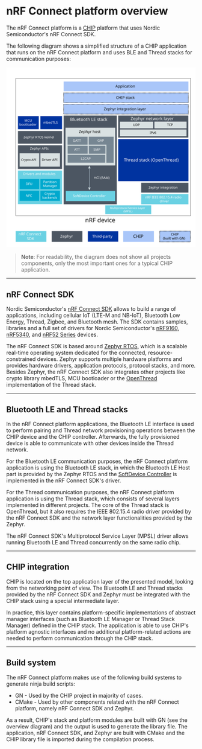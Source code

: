 # nRF Connect platform overview

The nRF Connect platform is a [CHIP](https://github.com/project-chip/connectedhomeip) platform
that uses Nordic Semiconductor's nRF Connect SDK.

The following diagram shows a simplified structure of a CHIP application that runs
on the nRF Connect platform and uses BLE and Thread stacks for communication purposes:

![nrfconnect platform overview](../images/chip_nrfconnect_overview_simplified.svg)

> **Note**: For readability, the diagram does not show all projects components,
only the most important ones for a typical CHIP application.

<hr>

## nRF Connect SDK

Nordic Semiconductor's [nRF Connect SDK](https://developer.nordicsemi.com/nRF_Connect_SDK/doc/latest/nrf/index.html)
allows to build a range of applications, including cellular IoT (LTE-M and NB-IoT),
Bluetooth Low Energy, Thread, Zigbee, and Bluetooth mesh. The SDK contains samples, libraries
and a full set of drivers for Nordic Semiconductor's
[nRF9160](https://www.nordicsemi.com/Products/Low-power-cellular-IoT/nRF9160),
[nRF5340](https://www.nordicsemi.com/Software-and-tools/Development-Kits/nRF5340-PDK),
and [nRF52 Series](https://www.nordicsemi.com/Products/Low-power-short-range-wireless) devices.

The nRF Connect SDK is based around [Zephyr RTOS](https://zephyrproject.org/), which is a scalable
real-time operating system dedicated for the connected, resource-constrained devices.
Zephyr supports multiple hardware platforms and provides hardware drivers, application protocols,
protocol stacks, and more.
Besides Zephyr, the nRF Connect SDK also integrates other projects like crypto library mbedTLS,
MCU bootloader or the [OpenThread](https://openthread.io/) implementation of the Thread stack.

<hr>

## Bluetooth LE and Thread stacks

In the nRF Connect platform applications, the Bluetooth LE interface is used to perform pairing
and Thread network provisioning operations between the CHIP device and the CHIP controller.
Afterwards, the fully provisioned device is able to communicate with other devices
inside the Thread network.

For the Bluetooth LE communication purposes, the nRF Connect platform application is using
the Bluetooth LE stack, in which the Bluetooth LE Host part is provided by the Zephyr RTOS
and the [SoftDevice Controller](https://developer.nordicsemi.com/nRF_Connect_SDK/doc/latest/nrfxlib/softdevice_controller/README.html)
is implemented in the nRF Connect SDK's driver.

For the Thread communication purposes, the nRF Connect platform application is using the Thread stack,
which consists of several layers implemented in different projects.
The core of the Thread stack is OpenThread, but it also requires the IEEE 802.15.4 radio driver
provided by the nRF Connect SDK and the network layer functionalities provided by the Zephyr.

The nRF Connect SDK's Multiprotocol Service Layer (MPSL) driver allows running Bluetooth LE
and Thread concurrently on the same radio chip.

<hr>

## CHIP integration

CHIP is located on the top application layer of the presented model, looking from the networking
point of view. The Bluetooth LE and Thread stacks provided by the nRF Connect SDK and Zephyr
must be integrated with the CHIP stack using a special intermediate layer.

In practice, this layer contains platform-specific implementations of abstract manager interfaces
(such as Bluetooth LE Manager or Thread Stack Manager) defined in the CHIP stack.
The application is able to use CHIP's platform agnostic interfaces
and no additional platform-related actions are needed to perform communication through the CHIP stack.

<hr>

## Build system

The nRF Connect platform makes use of the following build systems to generate ninja build scripts:

- GN - Used by the CHIP project in majority of cases.
- CMake - Used by other components related with the nRF Connect platform, namely nRF Connect SDK and Zephyr.

As a result, CHIP's stack and platform modules are built with GN (see the overview diagram)
and the output is used to generate the library file.
The application, nRF Connect SDK, and Zephyr are built with CMake and the CHIP library file
is imported during the compilation process.
